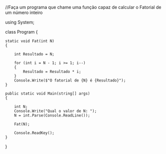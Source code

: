 //Faça um programa que chame uma função capaz de calcular o Fatorial de um número inteiro

using System;

class Program
{

    static void Fat(int N)
    {

        int Resultado = N;

        for (int i = N - 1; i >= 1; i--)
        {
            Resultado = Resultado * i;
        }
        Console.Write($"O fatorial de {N} é {Resultado}");
    }

    public static void Main(string[] args)
    {

        int N;
        Console.Write("Qual o valor de N: ");
        N = int.Parse(Console.ReadLine());

        Fat(N);

        Console.ReadKey();
    }
}